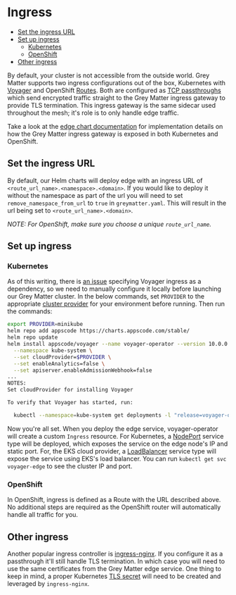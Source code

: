 # Ingress

- [Set the ingress URL](#set-the-ingress-url)
- [Set up ingress](#set-up-ingress)
  - [Kubernetes](#kubernetes)
  - [OpenShift](#openshift)
- [Other ingress](#other-ingress)

By default, your cluster is not accessible from the outside world. Grey Matter supports two ingress configurations out of the box, Kubernetes with [Voyager](https://appscode.com/products/voyager/) and OpenShift [Routes](https://docs.openshift.com/container-platform/3.9/architecture/networking/routes.html). Both are configured as [TCP passthroughs](https://docs.openshift.com/container-platform/3.9/architecture/networking/routes.html#secured-routes) which send encrypted traffic straight to the Grey Matter ingress gateway to provide TLS termination. This ingress gateway is the same sidecar used throughout the mesh; it's role is to only handle edge traffic.

Take a look at the [edge chart documentation](../edge/README.md) for implementation details on how the Grey Matter ingress gateway is exposed in both Kubernetes and OpenShift.

## Set the ingress URL

By default, our Helm charts will deploy edge with an ingress URL of `<route_url_name>.<namespace>.<domain>`. If you would like to deploy it without the namespace as part of the url you will need to set `remove_namespace_from_url` to `true` in `greymatter.yaml`. This will result in the url being set to `<route_url_name>.<domain>`.

*NOTE: For OpenShift, make sure you choose a unique `route_url_name`.*

## Set up ingress

### Kubernetes

As of this writing, there is [an issue](https://github.com/appscode/voyager/issues/1415) specifying Voyager ingress as a dependency, so we need to manually configure it locally before launching our Grey Matter cluster. In the below commands, set `PROVIDER` to the appropriate [cluster provider](https://appscode.com/products/voyager/v11.0.1/setup/install/) for your environment before running. Then run the commands:

```sh
export PROVIDER=minikube
helm repo add appscode https://charts.appscode.com/stable/
helm repo update
helm install appscode/voyager --name voyager-operator --version 10.0.0 \
  --namespace kube-system \
  --set cloudProvider=$PROVIDER \
  --set enableAnalytics=false \
  --set apiserver.enableAdmissionWebhook=false
...
NOTES:
Set cloudProvider for installing Voyager

To verify that Voyager has started, run:

  kubectl --namespace=kube-system get deployments -l "release=voyager-operator, app=voyager"
```

Now you're all set. When you deploy the edge service, voyager-operator will create a custom `Ingress` resource. For Kubernetes, a [NodePort](https://kubernetes.io/docs/concepts/services-networking/service/#nodeport) service type will be deployed, which exposes the service on the edge node's IP and static port. For, the EKS cloud provider, a [LoadBalancer](https://kubernetes.io/docs/concepts/services-networking/service/#loadbalancer) service type will expose the service using EKS's load balancer. You can run `kubectl get svc voyager-edge` to see the cluster IP and port.

### OpenShift

In OpenShift, ingress is defined as a Route with the URL described above. No additional steps are required as the OpenShift router will automatically handle all traffic for you.

## Other ingress

Another popular ingress controller is [ingress-nginx](https://kubernetes.github.io/ingress-nginx/deploy/). If you configure it as a passthrough it'll still handle TLS termination. In which case you will need to use the same certificates from the Grey Matter edge service. One thing to keep in mind, a proper Kubernetes [TLS secret](https://kubernetes.io/docs/concepts/services-networking/ingress/#tls) will need to be created and leveraged by `ingress-nginx`.
